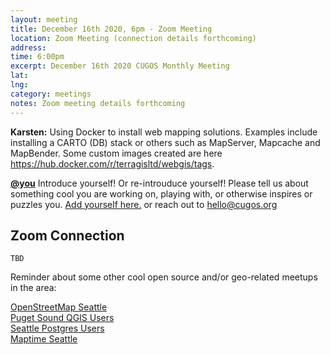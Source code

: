 ```yaml
---
layout: meeting
title: December 16th 2020, 6pm - Zoom Meeting
location: Zoom Meeting (connection details forthcoming)
address: 
time: 6:00pm
excerpt: December 16th 2020 CUGOS Monthly Meeting
lat: 
lng: 
category: meetings
notes: Zoom meeting details forthcoming
---
```


**Karsten:** Using Docker to install web mapping solutions.  Examples include installing a CARTO (DB) stack or others such as MapServer, Mapcache and MapBender.  Some custom images created are here https://hub.docker.com/r/terragisltd/webgis/tags.


**[@you](http://cugos.org/people/)** Introduce yourself! Or re-introuduce yourself! Please tell us about something cool you are working on, playing with, or otherwise inspires or puzzles you. [Add yourself here.](https://github.com/cugos/cugos.github.com/blob/master/meetings/_posts/2020-11-18-cugos_monthly.md) or reach out to hello@cugos.org

## Zoom Connection

```
TBD

```

Reminder about some other cool open source and/or geo-related meetups in the area:

[OpenStreetMap Seattle](https://www.meetup.com/OpenStreetMap-Seattle/)  
[Puget Sound QGIS Users](https://www.meetup.com/Puget-Sound-QGIS-Users-Group/)  
[Seattle Postgres Users](https://www.meetup.com/Seattle-Postgres/)  
[Maptime Seattle](https://www.meetup.com/MaptimeSEA/)  
